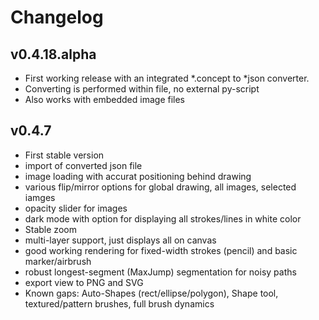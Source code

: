 # Changelog

## v0.4.18.alpha
- First working release with an integrated *.concept to *json converter.
- Converting is performed within file, no external py-script
- Also works with embedded image files

## v0.4.7
- First stable version
- import of converted json file
- image loading with accurat positioning behind drawing
- various flip/mirror options for global drawing, all images, selected iamges
- opacity slider for images
- dark mode with option for displaying all strokes/lines in white color
- Stable zoom
- multi-layer support, just displays all on canvas
- good working rendering for fixed-width strokes (pencil) and basic marker/airbrush
- robust longest-segment (MaxJump) segmentation for noisy paths
- export view to PNG and SVG
- Known gaps: Auto-Shapes (rect/ellipse/polygon), Shape tool, textured/pattern brushes, full brush dynamics